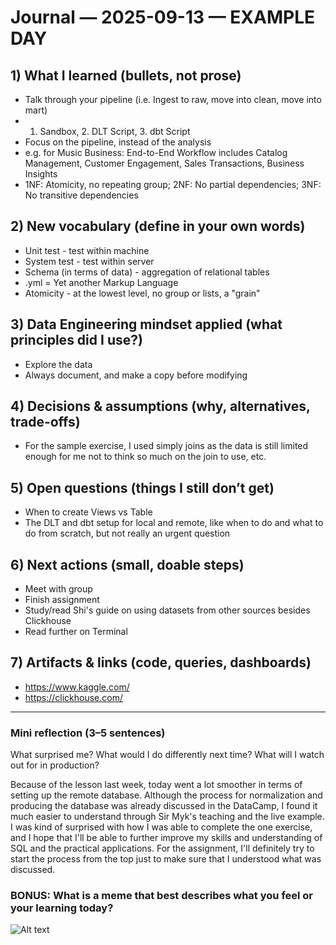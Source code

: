# Journal — 2025-09-13 — EXAMPLE DAY

## 1) What I learned (bullets, not prose)
- Talk through your pipeline (i.e. Ingest to raw, move into clean, move into mart)
- 1. Sandbox, 2. DLT Script, 3. dbt Script
- Focus on the pipeline, instead of the analysis
- e.g. for Music Business: End-to-End Workflow includes Catalog Management, Customer Engagement, Sales Transactions, Business Insights
- 1NF: Atomicity, no repeating group; 2NF: No partial dependencies; 3NF: No transitive dependencies

## 2) New vocabulary (define in your own words)
- Unit test - test within machine
- System test - test within server
- Schema (in terms of data) - aggregation of relational tables
- .yml = Yet another Markup Language
- Atomicity - at the lowest level, no group or lists, a "grain"

## 3) Data Engineering mindset applied (what principles did I use?)
- Explore the data
- Always document, and make a copy before modifying

## 4) Decisions & assumptions (why, alternatives, trade-offs)
- For the sample exercise, I used simply joins as the data is still limited enough for me not to think so much on the join to use, etc. 

## 5) Open questions (things I still don’t get)
- When to create Views vs Table
- The DLT and dbt setup for local and remote, like when to do and what to do from scratch, but not really an urgent question

## 6) Next actions (small, doable steps)
- Meet with group
- Finish assignment
- Study/read Shi's guide on using datasets from other sources besides Clickhouse
- Read further on Terminal

## 7) Artifacts & links (code, queries, dashboards)
- https://www.kaggle.com/
- https://clickhouse.com/

---

### Mini reflection (3–5 sentences)
What surprised me? What would I do differently next time? What will I watch out for in production?

Because of the lesson last week, today went a lot smoother in terms of setting up the remote database. Although the process for normalization and producing the database was already discussed in the DataCamp, I found it much easier to understand through Sir Myk's teaching and the live example. I was kind of surprised with how I was able to complete the one exercise, and I hope that I'll be able to further improve my skills and understanding of SQL and the practical applications.  For the assignment, I'll definitely try to start the process from the top just to make sure that I understood what was discussed.


### BONUS: What is a meme that best describes what you feel or your learning today?

![Alt text](https://substackcdn.com/image/fetch/f_auto,q_auto:good,fl_progressive:steep/https%3A%2F%2Fsubstack-post-media.s3.amazonaws.com%2Fpublic%2Fimages%2Fcc5174b5-a9ed-478b-949f-a9a9fef522f3_500x567.jpeg "problem for future me")